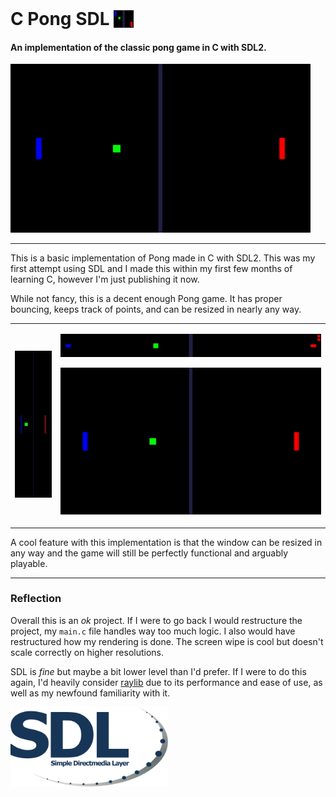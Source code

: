 # C Pong SDL <img style="height:1em; position: relative; top: 50%; transform: translateY(15%);" src="gh/icon.png" top/>

#### An implementation of the classic pong game in C with SDL2.


![Gif](gh/gif_anim_1.gif)


---

This is a basic implementation of Pong made in C with SDL2. This was my first attempt using SDL and I made this within
my first few months of learning C, however I'm just publishing it now.

While not fancy, this is a decent enough Pong game. It has proper bouncing, keeps track of points, and can be resized in
nearly any way.

<table>
<tr><td>

![Gif](gh/gif_anim_2.gif)
</td><td>

![Gif](gh/gif_anim_3.gif)

![Gif](gh/gif_anim_1.gif)


</td>
</tr>
</table>


A cool feature with this implementation is that the window can be resized in any way and the game will still be
perfectly functional and arguably playable.

---

### Reflection

Overall this is an *ok* project. If I were to go back I would restructure the project, my `main.c` file handles way too
much logic. I also would have restructured how my rendering is done. The screen wipe is cool but doesn't scale correctly
on higher resolutions.

SDL is *fine* but maybe a bit lower level than I'd prefer. If I were to do this again, I'd heavily
consider [raylib](https://www.raylib.com/) due to its performance and ease of use, as well as my newfound familiarity
with it.

<img src="gh/sdl_logo.png" alt="drawing" width="50%"/>